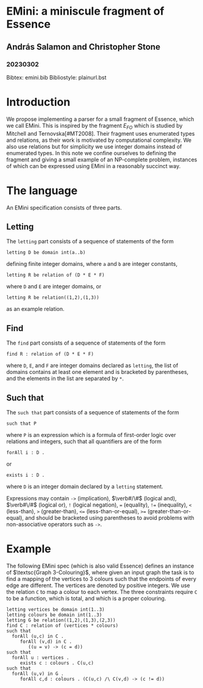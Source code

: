 # EMini: a miniscule fragment of Essence
## András Salamon and Christopher Stone
### 20230302
Bibtex: emini.bib
Bibliostyle: plainurl.bst

# Introduction

We propose implementing a parser for a small fragment of Essence, which we call EMini.
This is inspired by the fragment $E_{FO}$ which is studied by Mitchell and Ternovska[#MT2008].
Their fragment uses enumerated types and relations, as their work is motivated by computational complexity.
We also use relations but for simplicity we use integer domains instead of enumerated types.
In this note we confine ourselves to defining the fragment and giving a small example of an NP-complete problem, instances of which can be expressed using EMini in a reasonably succinct way.


# The language

An EMini specification consists of three parts.

## Letting

The `letting` part consists of a sequence of statements of the form
```
letting D be domain int(a..b)
```
defining finite integer domains, where `a` and `b` are integer constants,
```
letting R be relation of (D * E * F)
```
where `D` and `E` are integer domains, or
```
letting R be relation((1,2),(1,3))
```
as an example relation.


## Find

The `find` part consists of a sequence of statements of the form
```
find R : relation of (D * E * F)
```
where `D`, `E`, and `F` are integer domains declared as `letting`, the list of domains contains at least one element and is bracketed by parentheses, and the elements in the list are separated by `*`.


## Such that

The `such that` part consists of a sequence of statements of the form
```
such that P
```
where `P` is an expression which is a formula of first-order logic over relations and integers, such that all quantifiers are of the form
```
forAll i : D .
```
or
```
exists i : D .
```
where `D` is an integer domain declared by a `letting` statement.

Expressions may contain `->` (implication), $\verb#/\#$ (logical and), $\verb#\/#$ (logical or), `!` (logical negation), `=` (equality), `!=` (inequality), `<` (less-than), `>` (greater-than), `<=` (less-than-or-equal), `>=` (greater-than-or-equal), and should be bracketed using parentheses to avoid problems with non-associative operators such as `->`.


# Example

The following EMini spec (which is also valid Essence) defines an instance of $\textsc{Graph 3-Colouring}$, where given an input graph the task is to find a mapping of the vertices to 3 colours such that the endpoints of every edge are different.
The vertices are denoted by positive integers.
We use the relation `C` to map a colour to each vertex.
The three constraints require `C` to be a function, which is total, and which is a proper colouring.

```
letting vertices be domain int(1..3)
letting colours be domain int(1..3)
letting G be relation((1,2),(1,3),(2,3))
find C : relation of (vertices * colours)
such that
  forAll (u,c) in C .
     forAll (v,d) in C .
        ((u = v) -> (c = d))
such that
  forAll u : vertices .
     exists c : colours . C(u,c)
such that
  forAll (u,v) in G .
     forAll c,d : colours . (C(u,c) /\ C(v,d) -> (c != d))
```

